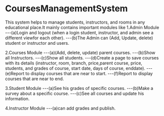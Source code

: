 # CoursesManagementSystem
This system helps to manage students, instructors, and rooms in any educational place.It mainly contains important modules like
1.Admin Module
  ---(a)Login and logout (when a login student, instructor, and admin see a different viewfor each other).
  ---(b)The Admin can (Add, Update, delete) student or instructor and users.

2.Courses Module
  ---(a)(Add, delete, update) parent courses.
  ---(b)Show all Instructors.
  ---(c)Show all students.
  ---(d)Create a page to save courses with its details (instructor, room, branch, price,parent course, price, students, and grades of course, start date, days of         course, enddate).
  ---(e)Report to display courses that are near to start.
  ---(f)Report to display courses that are near to end.

3.Student Module
  ---(a)See his grades of specific courses.
  ---(b)Make a survey about a specific course.
  ---(c)See all courses and update his information.

4.Instructor Module
  ---(a)can add grades and publish.
